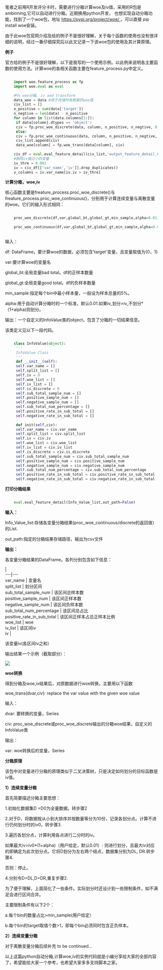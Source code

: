 笔者之前用R开发评分卡时，需要进行分箱计算woe及iv值，采用的R包是smbinning,它可以自动进行分箱。近期换用python开发，
也想实现自动分箱功能，找到了一个woe包，地址 [ https://pypi.org/project/woe/
](https://pypi.org/project/woe/) ，可以直接 pip install woe安装。

由于此woe包官网介绍及给的例子不是很好理解，关于每个函数的使用也没有很详细的说明，经过一番仔细探究后以此文记录一下该woe包的使用及其计算原理。

**例子**

官方给的例子不是很好理解，以下是我写的一个使用示例。以此例来说明各主要函数的使用方法。计算woe的各相关函数主要在feature_process.py中定义。

```python

    import woe.feature_process as fp
    import woe.eval as eval
     
    #%% woe分箱, iv and transform
    data_woe = data #用于存储所有数据的woe值
    civ_list = []
    n_positive = sum(data['target'])
    n_negtive = len(data) - n_positive
    for column in list(data.columns[1:]):
     if data[column].dtypes == 'object':
     civ = fp.proc_woe_discrete(data, column, n_positive, n_negtive, 0.05*len(data), alpha=0.05)
     else:  
     civ = fp.proc_woe_continuous(data, column, n_positive, n_negtive, 0.05*len(data), alpha=0.05)
     civ_list.append(civ)
     data_woe[column] = fp.woe_trans(data[column], civ)
     
    civ_df = eval.eval_feature_detail(civ_list,'output_feature_detail_0315.csv')
    #删除iv值过小的变量
    iv_thre = 0.001
    iv = civ_df[['var_name','iv']].drop_duplicates()
    x_columns = iv.var_name[iv.iv > iv_thre]
```

**计算分箱，woe,iv**

核心函数主要是freature_process.proc_woe_discrete()与freature_process.proc_woe_continuous()，分别用于计算连续变量与离散变量的woe。它们的输入形式相同：

```python

    proc_woe_discrete(df,var,global_bt,global_gt,min_sample,alpha=0.01)
    
    proc_woe_continuous(df,var,global_bt,global_gt,min_sample,alpha=0.01)
    
```

输入：

df: DataFrame，要计算woe的数据，必须包含'target'变量，且变量取值为{0，1}

var:要计算woe的变量名

global_bt:全局变量bad total。df的正样本数量

global_gt:全局变量good total。df的负样本数量

min_sample:指定每个bin中最小样本量，一般设为样本总量的5%。

alpha:用于自动计算分箱时的一个标准，默认0.01.如果iv_划分>iv_不划分*（1+alpha)则划分。

输出：一个自定义的InfoValue类的object，包含了分箱的一切结果信息。

该类定义见以下一段代码。

```python

    class InfoValue(object):
     '''
     InfoValue Class
     '''
     def __init__(self):
     self.var_name = []
     self.split_list = []
     self.iv = 0
     self.woe_list = []
     self.iv_list = []
     self.is_discrete = 0
     self.sub_total_sample_num = []
     self.positive_sample_num = []
     self.negative_sample_num = []
     self.sub_total_num_percentage = []
     self.positive_rate_in_sub_total = []
     self.negative_rate_in_sub_total = []
     
     def init(self,civ):
     self.var_name = civ.var_name
     self.split_list = civ.split_list
     self.iv = civ.iv
     self.woe_list = civ.woe_list
     self.iv_list = civ.iv_list
     self.is_discrete = civ.is_discrete
     self.sub_total_sample_num = civ.sub_total_sample_num
     self.positive_sample_num = civ.positive_sample_num
     self.negative_sample_num = civ.negative_sample_num
     self.sub_total_num_percentage = civ.sub_total_num_percentage
     self.positive_rate_in_sub_total = civ.positive_rate_in_sub_total
     self.negative_rate_in_sub_total = civ.negative_rate_in_sub_total
```

**打印分箱结果**

```python

    eval.eval_feature_detail(Info_Value_list,out_path=False)
```

**输入：**

Info_Value_list:存储各变量分箱结果(proc_woe_continuous/discrete的返回值）的List.

out_path:指定的分箱结果存储路径，输出为csv文件

**输出：**

各变量分箱结果的DataFrame。各列分别包含如下信息：

|  
---|---  
var_name  |  变量名  
split_list  |  划分区间  
sub_total_sample_num  |  该区间总样本数  
positive_sample_num  |  该区间正样本数  
negative_sample_num  |  该区间负样本数  
sub_total_num_percentage  |  该区间总占比  
positive_rate_in_sub_total  |  该区间正样本占总正样本比例  
woe_list  |  woe  
iv_list  |  该区间iv  
iv  |

该变量iv(各区间iv之和）  
  
输出结果一个示例（截取部分）：

![](https://img.jbzj.com/file_images/article/201911/20191122095656.jpg)

**woe转换**

得到分箱及woe,iv结果后，对原数据进行woe转换，主要用以下函数

woe_trans(dvar,civ): replace the var value with the given woe value

输入：

dvar: 要转换的变量，Series

civ: proc_woe_discrete或proc_woe_discrete输出的分箱woe结果，自定义的InfoValue类

输出：

var: woe转换后的变量，Series

**分箱原理**

该包中对变量进行分箱的原理类似于二叉决策树，只是决定如何划分的目标函数是iv值。

**1）连续变量分箱**

首先简要描述分箱主要思想：

1.初始化数据集D =D0为全量数据。转步骤2

2.对于D，将数据按从小到大排序并按数量等分为10份，记录各划分点。计算不进行仍何划分时的iv0，转步骤3.

3.遍历各划分点，计算利用各点进行二分时的iv。

如果最大iv>iv0*(1+alpha)（用户给定，默认0.01）:
则进行划分，且最大iv对应的即确定为此次划分点。它将D划分为左右两个结点，数据集分别为DL, DR.转步骤4.

否则：停止。

4.分别令D=DL,D=DR,重复步骤2.

为了便于理解，上面简化了一些条件。实际划分时还设计到一些限制条件，如不满足会进行区间合并。

主要限制条件有以下2个：

a.每个bin的数量占比>min_sample(用户给定）

b.每个bin的target取值个数>1，即每个bin必须同时包含正负样本。

**2）连续变量分箱**

对于离散变量分箱后续补充 to be continued...

以上这篇python自动分箱,计算woe,iv的实例代码就是小编分享给大家的全部内容了，希望能给大家一个参考，也希望大家多多支持脚本之家。

